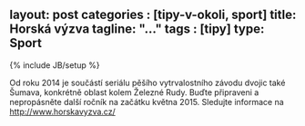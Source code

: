 layout: post
categories : [tipy-v-okoli, sport]
title: Horská výzva
tagline: "..."
tags : [tipy]
type: Sport
---
{% include JB/setup %}

Od roku 2014 je součástí seriálu pěšího vytrvalostního závodu dvojic také Šumava, konkrétně oblast kolem Železné Rudy. Buďte připraveni a nepropásněte další ročník na začátku května 2015. Sledujte informace na http://www.horskavyzva.cz/ 
